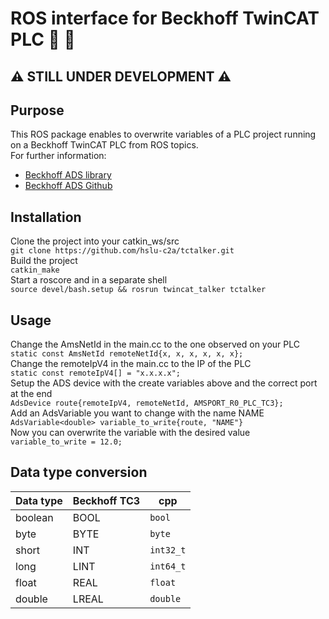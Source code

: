 # ROS interface for Beckhoff TwinCAT PLC :robot: :rotating_light:

## :warning: STILL UNDER DEVELOPMENT :warning:

## Purpose

This ROS package enables to overwrite variables of a PLC project running on a Beckhoff TwinCAT PLC from ROS topics. \
For further information:

- [Beckhoff ADS library](https://infosys.beckhoff.com/content/1033/tc3_ads_intro/index.html)
- [Beckhoff ADS Github](https://github.com/Beckhoff/ADS)

## Installation

Clone the project into your catkin_ws/src \
`git clone https://github.com/hslu-c2a/tctalker.git` \
Build the project \
`catkin_make` \
Start a roscore and in a separate shell \
`source devel/bash.setup && rosrun twincat_talker tctalker`

## Usage

Change the AmsNetId in the main.cc to the one observed on your PLC \
`static const AmsNetId remoteNetId{x, x, x, x, x, x};` \
Change the remoteIpV4 in the main.cc to the IP of the PLC \
`static const remoteIpV4[] = "x.x.x.x";` \
Setup the ADS device with the create variables above and the correct port at the end \
`AdsDevice route{remoteIpV4, remoteNetId, AMSPORT_R0_PLC_TC3};`
\
Add an AdsVariable you want to change with the name NAME \
`AdsVariable<double> variable_to_write{route, "NAME"}` \
Now you can overwrite the variable with the desired value \
`variable_to_write = 12.0;`

## Data type conversion

| Data type | Beckhoff TC3 | cpp       |
| --------- | ------------ | --------- |
| boolean   | BOOL         | `bool`    |
| byte      | BYTE         | `byte`    |
| short     | INT          | `int32_t` |
| long      | LINT         | `int64_t` |
| float     | REAL         | `float`   |
| double    | LREAL        | `double`  |
